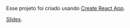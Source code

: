 Esse projeto foi criado usando [Create React App](https://github.com/facebook/create-react-app).

[Slides](https://drive.google.com/open?id=1Gwqbjh0CTAnIZxo88eTlRXQgoTZa3R2mbD0grf5lJy8).
